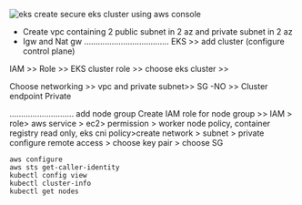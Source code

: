 ![eks](https://github.com/user-attachments/assets/f427e4a8-83eb-4f78-addd-566220053dd7)
create secure eks cluster using aws console
  - Create vpc containing 2 public subnet in 2 az and private subnet in 2 az
  - Igw and Nat gw
.....................................
EKS >> add cluster (configure control plane)

IAM >> Role >> EKS cluster role >> choose eks cluster >> 

Choose networking >> vpc and private subnet>> SG -NO >> Cluster endpoint Private

............................
add node group
Create IAM role for node group >> IAM > role> aws service > ec2> permission > worker node policy, container registry read only, eks cni policy>create
network > subnet > private
configure remote access > choose key pair > choose SG
```
aws configure
aws sts get-caller-identity
kubectl config view
kubectl cluster-info
kubectl get nodes
```
